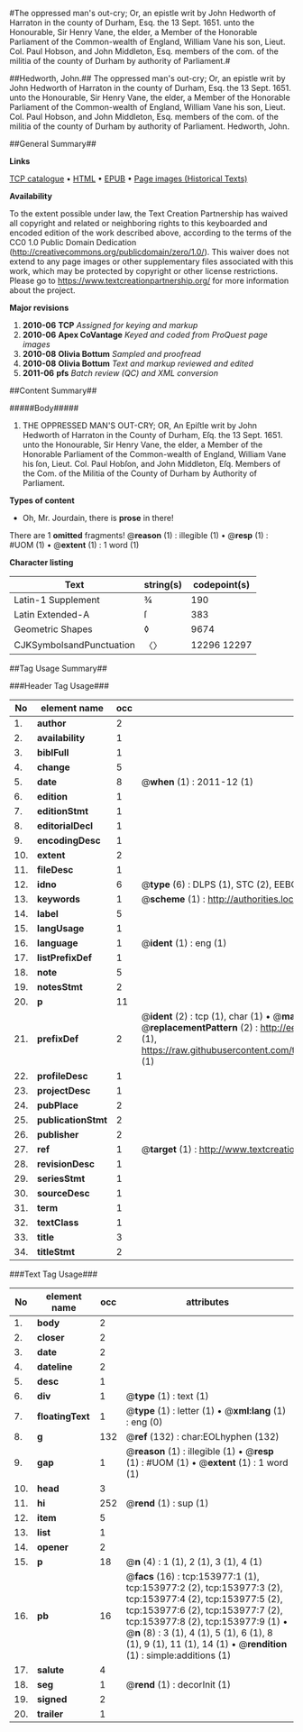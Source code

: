 #The oppressed man's out-cry; Or, an epistle writ by John Hedworth of Harraton in the county of Durham, Esq. the 13 Sept. 1651. unto the Honourable, Sir Henry Vane, the elder, a Member of the Honorable Parliament of the Common-wealth of England, William Vane his son, Lieut. Col. Paul Hobson, and John Middleton, Esq. members of the com. of the militia of the county of Durham by authority of Parliament.#

##Hedworth, John.##
The oppressed man's out-cry; Or, an epistle writ by John Hedworth of Harraton in the county of Durham, Esq. the 13 Sept. 1651. unto the Honourable, Sir Henry Vane, the elder, a Member of the Honorable Parliament of the Common-wealth of England, William Vane his son, Lieut. Col. Paul Hobson, and John Middleton, Esq. members of the com. of the militia of the county of Durham by authority of Parliament.
Hedworth, John.

##General Summary##

**Links**

[TCP catalogue](http://www.ota.ox.ac.uk/tcp/)  • 
[HTML](http://tei.it.ox.ac.uk/tcp/Texts-HTML/free/A86/A86169.html)  • 
[EPUB](http://tei.it.ox.ac.uk/tcp/Texts-EPUB/free/A86/A86169.epub) • 
[Page images (Historical Texts)](https://historicaltexts.jisc.ac.uk/eebo-99899571e)

**Availability**

To the extent possible under law, the Text Creation Partnership has waived all copyright and related or neighboring rights to this keyboarded and encoded edition of the work described above, according to the terms of the CC0 1.0 Public Domain Dedication (http://creativecommons.org/publicdomain/zero/1.0/). This waiver does not extend to any page images or other supplementary files associated with this work, which may be protected by copyright or other license restrictions. Please go to https://www.textcreationpartnership.org/ for more information about the project.

**Major revisions**

1. __2010-06__ __TCP__ *Assigned for keying and markup*
1. __2010-06__ __Apex CoVantage__ *Keyed and coded from ProQuest page images*
1. __2010-08__ __Olivia Bottum__ *Sampled and proofread*
1. __2010-08__ __Olivia Bottum__ *Text and markup reviewed and edited*
1. __2011-06__ __pfs__ *Batch review (QC) and XML conversion*

##Content Summary##

#####Body#####

1. THE OPPRESSED MAN'S OUT-CRY; OR, An Epiſtle writ by John Hedworth of Harraton in the County of Durham, Eſq. the 13 Sept. 1651. unto the Honourable, Sir Henry Vane, the elder, a Member of the Honorable Parliament of the Common-wealth of England, William Vane his ſon, Lieut. Col. Paul Hobſon, and John Middleton, Eſq. Members of the Com. of the Militia of the County of Durham by Authority of Parliament.

**Types of content**

  * Oh, Mr. Jourdain, there is **prose** in there!

There are 1 **omitted** fragments! 
 @__reason__ (1) : illegible (1)  •  @__resp__ (1) : #UOM (1)  •  @__extent__ (1) : 1 word (1)

**Character listing**


|Text|string(s)|codepoint(s)|
|---|---|---|
|Latin-1 Supplement|¾|190|
|Latin Extended-A|ſ|383|
|Geometric Shapes|◊|9674|
|CJKSymbolsandPunctuation|〈〉|12296 12297|

##Tag Usage Summary##

###Header Tag Usage###

|No|element name|occ|attributes|
|---|---|---|---|
|1.|__author__|2||
|2.|__availability__|1||
|3.|__biblFull__|1||
|4.|__change__|5||
|5.|__date__|8| @__when__ (1) : 2011-12 (1)|
|6.|__edition__|1||
|7.|__editionStmt__|1||
|8.|__editorialDecl__|1||
|9.|__encodingDesc__|1||
|10.|__extent__|2||
|11.|__fileDesc__|1||
|12.|__idno__|6| @__type__ (6) : DLPS (1), STC (2), EEBO-CITATION (1), PROQUEST (1), VID (1)|
|13.|__keywords__|1| @__scheme__ (1) : http://authorities.loc.gov/ (1)|
|14.|__label__|5||
|15.|__langUsage__|1||
|16.|__language__|1| @__ident__ (1) : eng (1)|
|17.|__listPrefixDef__|1||
|18.|__note__|5||
|19.|__notesStmt__|2||
|20.|__p__|11||
|21.|__prefixDef__|2| @__ident__ (2) : tcp (1), char (1)  •  @__matchPattern__ (2) : ([0-9\-]+):([0-9IVX]+) (1), (.+) (1)  •  @__replacementPattern__ (2) : http://eebo.chadwyck.com/downloadtiff?vid=$1&page=$2 (1), https://raw.githubusercontent.com/textcreationpartnership/Texts/master/tcpchars.xml#$1 (1)|
|22.|__profileDesc__|1||
|23.|__projectDesc__|1||
|24.|__pubPlace__|2||
|25.|__publicationStmt__|2||
|26.|__publisher__|2||
|27.|__ref__|1| @__target__ (1) : http://www.textcreationpartnership.org/docs/. (1)|
|28.|__revisionDesc__|1||
|29.|__seriesStmt__|1||
|30.|__sourceDesc__|1||
|31.|__term__|1||
|32.|__textClass__|1||
|33.|__title__|3||
|34.|__titleStmt__|2||


###Text Tag Usage###

|No|element name|occ|attributes|
|---|---|---|---|
|1.|__body__|2||
|2.|__closer__|2||
|3.|__date__|2||
|4.|__dateline__|2||
|5.|__desc__|1||
|6.|__div__|1| @__type__ (1) : text (1)|
|7.|__floatingText__|1| @__type__ (1) : letter (1)  •  @__xml:lang__ (1) : eng (0)|
|8.|__g__|132| @__ref__ (132) : char:EOLhyphen (132)|
|9.|__gap__|1| @__reason__ (1) : illegible (1)  •  @__resp__ (1) : #UOM (1)  •  @__extent__ (1) : 1 word (1)|
|10.|__head__|3||
|11.|__hi__|252| @__rend__ (1) : sup (1)|
|12.|__item__|5||
|13.|__list__|1||
|14.|__opener__|2||
|15.|__p__|18| @__n__ (4) : 1 (1), 2 (1), 3 (1), 4 (1)|
|16.|__pb__|16| @__facs__ (16) : tcp:153977:1 (1), tcp:153977:2 (2), tcp:153977:3 (2), tcp:153977:4 (2), tcp:153977:5 (2), tcp:153977:6 (2), tcp:153977:7 (2), tcp:153977:8 (2), tcp:153977:9 (1)  •  @__n__ (8) : 3 (1), 4 (1), 5 (1), 6 (1), 8 (1), 9 (1), 11 (1), 14 (1)  •  @__rendition__ (1) : simple:additions (1)|
|17.|__salute__|4||
|18.|__seg__|1| @__rend__ (1) : decorInit (1)|
|19.|__signed__|2||
|20.|__trailer__|1||
